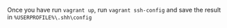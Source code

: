 Once you have run `vagrant up`, run `vagrant ssh-config` and save the result in `%USERPROFILE%\.shh\config`